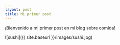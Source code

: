 ```yaml
---
layout: post
title: Mi primer post
---
```


¡Bienvenido a mi primer post en mi blog sobre comida!

![sushi]({{ site.baseurl }}/images/sushi.jpg)

